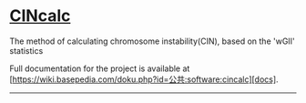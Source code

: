 # [CINcalc][docs]

The method of calculating chromosome instability(CIN),  based on the 'wGII' statistics

Full documentation for the project is available at [https://wiki.basepedia.com/doku.php?id=公共:software:cincalc][docs].

---

[docs]: https://wiki.basepedia.com/doku.php?id=公共:software:cincalc
